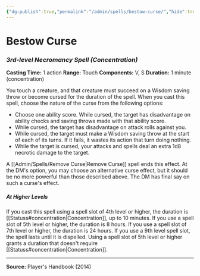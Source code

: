 ```yaml
---
{"dg-publish":true,"permalink":"/admin/spells/bestow-curse/","hide":true,"updated":"2025-08-05T19:49:54.367+01:00"}
---
```


# Bestow Curse
### *3rd-level Necromancy Spell* *(Concentration)*
**Casting Time:** 1 action
**Range:** Touch
**Components:** V, S
**Duration:** 1 minute (concentration)

You touch a creature, and that creature must succeed on a Wisdom saving throw or become cursed for the duration of the spell. When you cast this spell, choose the nature of the curse from the following options:

- Choose one ability score. While cursed, the target has disadvantage on ability checks and saving throws made with that ability score.
- While cursed, the target has disadvantage on attack rolls against you.
- While cursed, the target must make a Wisdom saving throw at the start of each of its turns. If it fails, it wastes its action that turn doing nothing.
- While the target is cursed, your attacks and spells deal an extra 1d8 necrotic damage to the target.

A [[Admin/Spells/Remove Curse\|Remove Curse]] spell ends this effect. At the DM's option, you may choose an alternative curse effect, but it should be no more powerful than those described above. The DM has final say on such a curse's effect.

##### At Higher Levels
If you cast this spell using a spell slot of 4th level or higher, the duration is [[Statuss#concentration\|Concentration]], up to 10 minutes. If you use a spell slot of 5th level or higher, the duration is 8 hours. If you use a spell slot of 7th level or higher, the duration is 24 hours. If you use a 9th level spell slot, the spell lasts until it is dispelled. Using a spell slot of 5th level or higher grants a duration that doesn't require [[Statuss#concentration\|Concentration]].

---
**Source:** Player's Handbook (2014)